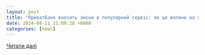 ```yaml
---
layout: post
title: "ПриватБанк вносить зміни в популярний сервіс: як це вплине на покупки онлайн - ТехноФан"
date: 2024-08-11 11:09:28 +0000
categories: [news]
---
```


[Читати далі](https://tehnofan.com.ua/2024/08/11/pryvatbank-vnosytʹ-zminy-v-populyarnyy-servis-yak-tse-vplyne-na-pokupky-onlayn/)
